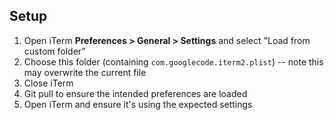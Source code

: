 ## Setup

1. Open iTerm **Preferences > General > Settings** and select "Load from custom folder"
1. Choose this folder (containing `com.googlecode.iterm2.plist`) -- note this may overwrite the current file
1. Close iTerm
1. Git pull to ensure the intended preferences are loaded
1. Open iTerm and ensure it's using the expected settings